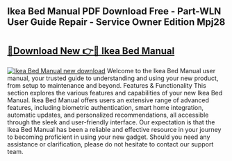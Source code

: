 ## Ikea Bed Manual PDF Download Free - Part-WLN User Guide Repair - Service Owner Edition Mpj28

# <h2><a href="http://cf20027.oget.top/?id=Ikea+Bed+Manual">🔗Download New 👉🔴 Ikea Bed Manual</a></h2>

[![Ikea Bed Manual new download](https://i.imgur.com/5g1atiW.png)](http://cf20027.oget.top/?id=Ikea+Bed+Manual)
Welcome to the Ikea Bed Manual user manual, your trusted guide to understanding and using your new product, from setup to maintenance and beyond. Features & Functionality This section explores the various features and capabilities of your new Ikea Bed Manual. Ikea Bed Manual offers users an extensive range of advanced features, including biometric authentication, smart home integration, automatic updates, and personalized recommendations, all accessible through the sleek and user-friendly interface. Our expectation is that the Ikea Bed Manual has been a reliable and effective resource in your journey to becoming proficient in using your new gadget. Should you need any assistance or clarification, please do not hesitate to contact our support team.
